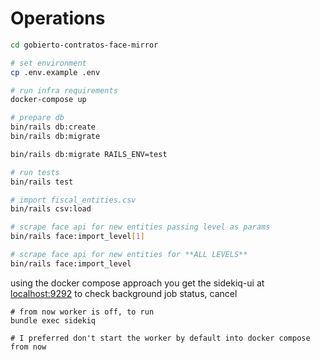 # Operations


```bash
cd gobierto-contratos-face-mirror

# set environment
cp .env.example .env

# run infra requirements
docker-compose up

# prepare db
bin/rails db:create
bin/rails db:migrate

bin/rails db:migrate RAILS_ENV=test

# run tests
bin/rails test

# import fiscal_entities.csv
bin/rails csv:load

# scrape face api for new entities passing level as params
bin/rails face:import_level[1]

# scrape face api for new entities for **ALL LEVELS**
bin/rails face:import_level
```


using the docker compose approach you get the sidekiq-ui at [localhost:9292](localhost:9292) to check background job status, cancel


```
# from now worker is off, to run
bundle exec sidekiq

# I preferred don't start the worker by default into docker compose from now
```
